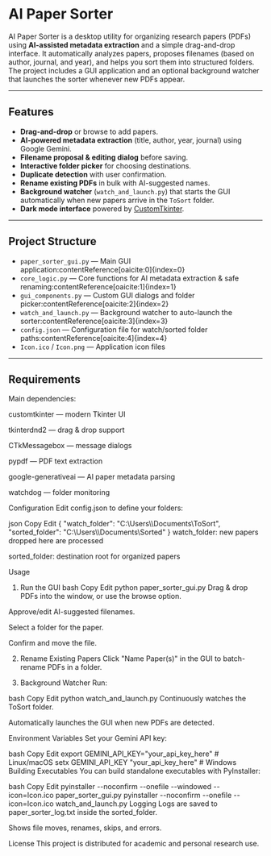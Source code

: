 # AI Paper Sorter

AI Paper Sorter is a desktop utility for organizing research papers (PDFs) using **AI-assisted metadata extraction** and a simple drag-and-drop interface. It automatically analyzes papers, proposes filenames (based on author, journal, and year), and helps you sort them into structured folders. The project includes a GUI application and an optional background watcher that launches the sorter whenever new PDFs appear.

---

## Features
- **Drag-and-drop** or browse to add papers.  
- **AI-powered metadata extraction** (title, author, year, journal) using Google Gemini.  
- **Filename proposal & editing dialog** before saving.  
- **Interactive folder picker** for choosing destinations.  
- **Duplicate detection** with user confirmation.  
- **Rename existing PDFs** in bulk with AI-suggested names.  
- **Background watcher** (`watch_and_launch.py`) that starts the GUI automatically when new papers arrive in the `ToSort` folder.  
- **Dark mode interface** powered by [CustomTkinter](https://github.com/TomSchimansky/CustomTkinter).  

---

## Project Structure
- `paper_sorter_gui.py` — Main GUI application:contentReference[oaicite:0]{index=0}  
- `core_logic.py` — Core functions for AI metadata extraction & safe renaming:contentReference[oaicite:1]{index=1}  
- `gui_components.py` — Custom GUI dialogs and folder picker:contentReference[oaicite:2]{index=2}  
- `watch_and_launch.py` — Background watcher to auto-launch the sorter:contentReference[oaicite:3]{index=3}  
- `config.json` — Configuration file for watch/sorted folder paths:contentReference[oaicite:4]{index=4}  
- `Icon.ico` / `Icon.png` — Application icon files  

---

## Requirements

Main dependencies:

customtkinter — modern Tkinter UI

tkinterdnd2 — drag & drop support

CTkMessagebox — message dialogs

pypdf — PDF text extraction

google-generativeai — AI paper metadata parsing

watchdog — folder monitoring

Configuration
Edit config.json to define your folders:

json
Copy
Edit
{
  "watch_folder": "C:\\Users\\<username>\\Documents\\ToSort",
  "sorted_folder": "C:\\Users\\<username>\\Documents\\Sorted"
}
watch_folder: new papers dropped here are processed

sorted_folder: destination root for organized papers

Usage
1. Run the GUI
bash
Copy
Edit
python paper_sorter_gui.py
Drag & drop PDFs into the window, or use the browse option.

Approve/edit AI-suggested filenames.

Select a folder for the paper.

Confirm and move the file.

2. Rename Existing Papers
Click "Name Paper(s)" in the GUI to batch-rename PDFs in a folder.

3. Background Watcher
Run:

bash
Copy
Edit
python watch_and_launch.py
Continuously watches the ToSort folder.

Automatically launches the GUI when new PDFs are detected.

Environment Variables
Set your Gemini API key:

bash
Copy
Edit
export GEMINI_API_KEY="your_api_key_here"   # Linux/macOS
setx GEMINI_API_KEY "your_api_key_here"     # Windows
Building Executables
You can build standalone executables with PyInstaller:

bash
Copy
Edit
pyinstaller --noconfirm --onefile --windowed --icon=Icon.ico paper_sorter_gui.py
pyinstaller --noconfirm --onefile --icon=Icon.ico watch_and_launch.py
Logging
Logs are saved to paper_sorter_log.txt inside the sorted_folder.

Shows file moves, renames, skips, and errors.

License
This project is distributed for academic and personal research use.
